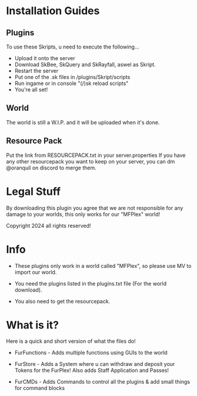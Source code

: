 Installation Guides
============================

Plugins
-------------
To use these Skripts, u need to execute the following...
- Upload it onto the server
- Download SkBee, SkQuery and SkRayfall, aswel as Skript.
- Restart the server
- Put one of the .sk files in /plugins/Skript/scripts
- Run ingame or in console "(/)sk reload scripts"
- You're all set!

World
-------------
The world is still a W.I.P. and it will be uploaded when it's done.

Resource Pack
-------------
Put the link from RESOURCEPACK.txt in your server.properties
If you have any other resourcepack you want to keep on your server, you can dm @oranquil on discord to merge them.

Legal Stuff
============================
By downloading this plugin you agree that we are not responsible for any damage to your worlds, this only works for our "MFPlex" world!

Copyright 2024 all rights reserved!

Info
============================
- These plugins only work in a world called "MFPlex", so please use MV to import our world.

- You need the plugins listed in the plugins.txt file (For the world download).

- You also need to get the resourcepack.

What is it?
============================
Here is a quick and short version of what the files do!

- FurFunctions - Adds multiple functions using GUIs to the world

- FurStore - Adds a System where u can withdraw and deposit your Tokens for the FurPlex! Also adds Staff Application and Passes!

- FurCMDs - Adds Commands to control all the plugins & add small things for command blocks






